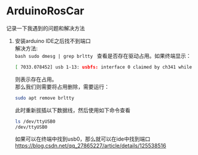 # ArduinoRosCar

记录一下我遇到的问题和解决方法

1. 安装arduino IDE之后找不到端口 <br>
解决方法: <br>
        ```bash
        sudo dmesg | grep brltty
        ```
查看是否存在驱动占用。如果终端显示：
    ```bash
    [ 7033.078452] usb 1-13: usbfs: interface 0 claimed by ch341 while 'brltty' sets config #1
    ```
    则表示存在占用。<br>
那么我们则需要将占用删除，需要运行：
    ```bash
    sudo apt remove brltty
    ```
    此时重新拔插以下数据线，然后使用如下命令查看<br>
    ```bash
    ls /dev/ttyUSB0 
    /dev/ttyUSB0
    ```
    如果可以在终端中找到usb0，那么就可以在ide中找到端口
https://blog.csdn.net/qq_27865227/article/details/125538516



